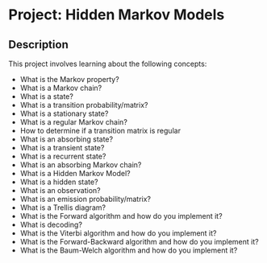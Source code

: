 # Project: Hidden Markov Models

## Description
This project involves learning about the following concepts:
 * What is the Markov property?
 * What is a Markov chain?
 * What is a state?
 * What is a transition probability/matrix?
 * What is a stationary state?
 * What is a regular Markov chain?
 * How to determine if a transition matrix is regular
 * What is an absorbing state?
 * What is a transient state?
 * What is a recurrent state?
 * What is an absorbing Markov chain?
 * What is a Hidden Markov Model?
 * What is a hidden state?
 * What is an observation?
 * What is an emission probability/matrix?
 * What is a Trellis diagram?
 * What is the Forward algorithm and how do you implement it?
 * What is decoding?
 * What is the Viterbi algorithm and how do you implement it?
 * What is the Forward-Backward algorithm and how do you implement it?
 * What is the Baum-Welch algorithm and how do you implement it?
